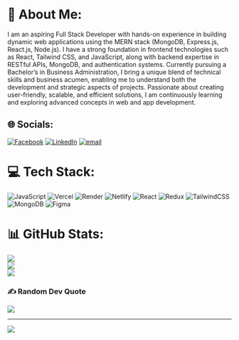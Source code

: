 # 💫 About Me:
I am an aspiring Full Stack Developer with hands-on experience in building dynamic web applications using the MERN stack (MongoDB, Express.js, React.js, Node.js). I have a strong foundation in frontend technologies such as React, Tailwind CSS, and JavaScript, along with backend expertise in RESTful APIs, MongoDB, and authentication systems. Currently pursuing a Bachelor’s in Business Administration, I bring a unique blend of technical skills and business acumen, enabling me to understand both the development and strategic aspects of projects. Passionate about creating user-friendly, scalable, and efficient solutions, I am continuously learning and exploring advanced concepts in web and app development.


## 🌐 Socials:
[![Facebook](https://img.shields.io/badge/Facebook-%231877F2.svg?logo=Facebook&logoColor=white)](https://facebook.com/profile.php?id=61574721284229) [![LinkedIn](https://img.shields.io/badge/LinkedIn-%230077B5.svg?logo=linkedin&logoColor=white)](https://linkedin.com/in/fateha-jahan-77429921b/) [![email](https://img.shields.io/badge/Email-D14836?logo=gmail&logoColor=white)](mailto:fatehajahan.dev@gmail.com) 

# 💻 Tech Stack:
![JavaScript](https://img.shields.io/badge/javascript-%23323330.svg?style=for-the-badge&logo=javascript&logoColor=%23F7DF1E) ![Vercel](https://img.shields.io/badge/vercel-%23000000.svg?style=for-the-badge&logo=vercel&logoColor=white) ![Render](https://img.shields.io/badge/Render-%46E3B7.svg?style=for-the-badge&logo=render&logoColor=white) ![Netlify](https://img.shields.io/badge/netlify-%23000000.svg?style=for-the-badge&logo=netlify&logoColor=#00C7B7) ![React](https://img.shields.io/badge/react-%2320232a.svg?style=for-the-badge&logo=react&logoColor=%2361DAFB) ![Redux](https://img.shields.io/badge/redux-%23593d88.svg?style=for-the-badge&logo=redux&logoColor=white) ![TailwindCSS](https://img.shields.io/badge/tailwindcss-%2338B2AC.svg?style=for-the-badge&logo=tailwind-css&logoColor=white) ![MongoDB](https://img.shields.io/badge/MongoDB-%234ea94b.svg?style=for-the-badge&logo=mongodb&logoColor=white) ![Figma](https://img.shields.io/badge/figma-%23F24E1E.svg?style=for-the-badge&logo=figma&logoColor=white)
# 📊 GitHub Stats:
![](https://github-readme-stats.vercel.app/api?username=fatehajahan&theme=dark&hide_border=false&include_all_commits=false&count_private=false)<br/>
![](https://nirzak-streak-stats.vercel.app/?user=fatehajahan&theme=dark&hide_border=false)<br/>
![](https://github-readme-stats.vercel.app/api/top-langs/?username=fatehajahan&theme=dark&hide_border=false&include_all_commits=false&count_private=false&layout=compact)

### ✍️ Random Dev Quote
![](https://quotes-github-readme.vercel.app/api?type=horizontal&theme=radical)

---
[![](https://visitcount.itsvg.in/api?id=fatehajahan&icon=0&color=0)](https://visitcount.itsvg.in)

<!-- Proudly created with GPRM ( https://gprm.itsvg.in ) -->
